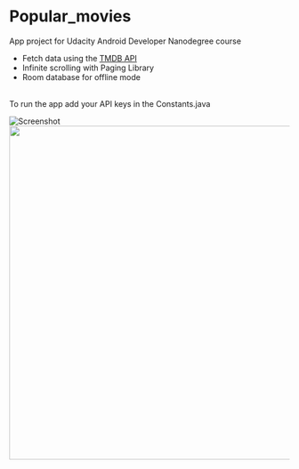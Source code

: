 # Popular_movies

App project for Udacity Android Developer Nanodegree course

* Fetch data using the  <a href="https://www.themoviedb.org" target="_blank">TMDB API</a>
* Infinite scrolling with Paging Library
* Room database for offline mode
<br>
To run the app add your API keys in the Constants.java

![](/s1.png?s=200 "Screenshot")
<img src="s1.pngf" width="600px"/>
